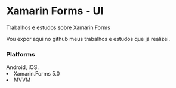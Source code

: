 # Xamarin Forms - UI
Trabalhos e estudos sobre Xamarin Forms
<p>Vou expor aqui no github meus trabalhos e estudos que já realizei.</p>
<h3>Platforms</h3>
Android, iOS.
<li>Xamarin.Forms 5.0</li>
<li>MVVM</li>
<img src="https://github.com/dev-jardeloliveira/Xamarin/blob/main/AppArte.gif" width="200" style="max-width:100%; />

